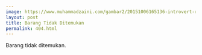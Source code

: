 ```yaml
---
image: https://www.muhammadzaini.com/gambar2/20151006165136-introvert-reading-books-.jpeg
layout: post
title: Barang Tidak Ditemukan
permalink: 404.html
---
```


Barang tidak ditemukan.